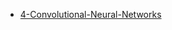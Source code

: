 * [4-Convolutional-Neural-Networks](/docs/coursera/coursera-dl/4-Convolutional-Neural-Networks/Readme.md)